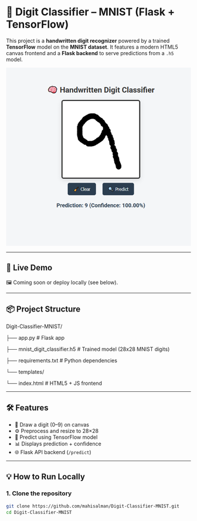 # 🧠 Digit Classifier – MNIST (Flask + TensorFlow)

This project is a **handwritten digit recognizer** powered by a trained **TensorFlow** model on the **MNIST dataset**. It features a modern HTML5 canvas frontend and a **Flask backend** to serve predictions from a `.h5` model.

![Screenshot](https://github.com/mahisalman/Digit-Classifier-MNIST/blob/main/Digit-Classifier-MNIST.png)

---

## 🚀 Live Demo

🖼️ Coming soon or deploy locally (see below).

---

## 📦 Project Structure

Digit-Classifier-MNIST/

├── app.py # Flask app

├── mnist_digit_classifier.h5 # Trained model (28x28 MNIST digits)

├── requirements.txt # Python dependencies

└── templates/

└── index.html # HTML5 + JS frontend


---

## 🛠️ Features

- 🎨 Draw a digit (0–9) on canvas
- ⚙️ Preprocess and resize to 28×28
- 🧠 Predict using TensorFlow model
- 📊 Displays prediction + confidence
- 🌐 Flask API backend (`/predict`)

---

## 💡 How to Run Locally

### 1. Clone the repository

```bash
git clone https://github.com/mahisalman/Digit-Classifier-MNIST.git
cd Digit-Classifier-MNIST

